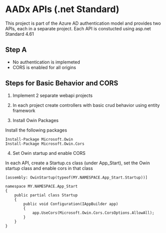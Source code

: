 AADx APIs (.net Standard)
=========================
This project is part of the Azure AD authentication model and provides two APIs, each
in a separate project.  Each API is constucted using asp.net Standard 4.61

## Step A
 - No authentication is implemeted
 - CORS is enabled for all origins

## Steps for Basic Behavior and CORS

1) Implement 2 separate webapi projects

2) In each project create controllers with basic crud behavior using entity framework

3) Install Owin Packages

Install the following packages

	Install-Package Microsoft.Owin
	Install-Package Microsoft.Owin.Cors

4) Set Owin startup and enable CORS

In each API, create a Startup.cs class (under App_Start), set the Owin startup class and enable cors in that class

    [assembly: OwinStartup(typeof(MY.NAMESPACE.App_Start.Startup))]

    namespace MY.NAMESPACE.App_Start
    {
        public partial class Startup
        {
            public void Configuration(IAppBuilder app)
            {
                app.UseCors(Microsoft.Owin.Cors.CorsOptions.AllowAll);
            }
        }
    }


